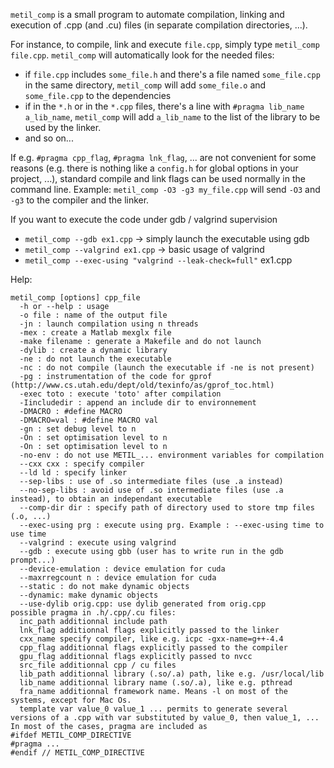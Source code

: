 `metil_comp` is a small program to automate compilation, linking and execution of .cpp (and .cu) files (in separate compilation directories, ...).

For instance, to compile, link and execute `file.cpp`, simply type `metil_comp file.cpp`. `metil_comp` will automatically look for the needed files:
- if `file.cpp` includes `some_file.h` and there's a file named `some_file.cpp` in the same directory, `metil_comp` will add `some_file.o` and `some_file.cpp` to the dependencies
- if in the `*.h` or in the `*.cpp` files, there's a line with `#pragma lib_name a_lib_name`, `metil_comp` will add `a_lib_name` to the list of the library to be used by the linker.
- and so on...

If e.g. `#pragma cpp_flag`, `#pragma lnk_flag`, ... are not convenient for some reasons (e.g. there is nothing like a `config.h` for global options in your project, ...), standard compile and link flags can be used normally in the command line. Example: `metil_comp -O3 -g3 my_file.cpp` will send `-O3` and `-g3` to the compiler and the linker.

If you want to execute the code under gdb / valgrind supervision 
- `metil_comp --gdb ex1.cpp` -> simply launch the executable using gdb
- `metil_comp --valgrind ex1.cpp` -> basic usage of valgrind
- `metil_comp --exec-using "valgrind --leak-check=full"` ex1.cpp

Help:
```
metil_comp [options] cpp_file
  -h or --help : usage
  -o file : name of the output file
  -jn : launch compilation using n threads
  -mex : create a Matlab mexglx file
  -make filename : generate a Makefile and do not launch
  -dylib : create a dynamic library
  -ne : do not launch the executable
  -nc : do not compile (launch the executable if -ne is not present)
  -pg : instrumentation of the code for gprof (http://www.cs.utah.edu/dept/old/texinfo/as/gprof_toc.html)
  -exec toto : execute 'toto' after compilation
  -Iincludedir : append an include dir to environnement
  -DMACRO : #define MACRO
  -DMACRO=val : #define MACRO val
  -gn : set debug level to n
  -On : set optimisation level to n
  -On : set optimisation level to n
  -no-env : do not use METIL_... environment variables for compilation
  --cxx cxx : specify compiler
  --ld ld : specify linker
  --sep-libs : use of .so intermediate files (use .a instead)
  --no-sep-libs : avoid use of .so intermediate files (use .a instead), to obtain an independant executable
  --comp-dir dir : specify path of directory used to store tmp files (.o, ...)
  --exec-using prg : execute using prg. Example : --exec-using time to use time
  --valgrind : execute using valgrind
  --gdb : execute using gbb (user has to write run in the gdb prompt...)
  --device-emulation : device emulation for cuda
  --maxrregcount n : device emulation for cuda
  --static : do not make dynamic objects
  --dynamic: make dynamic objects
  --use-dylib orig.cpp: use dylib generated from orig.cpp
possible pragma in .h/.cpp/.cu files:
  inc_path additionnal include path
  lnk_flag additionnal flags explicitly passed to the linker
  cxx_name specify compiler, like e.g. icpc -gxx-name=g++-4.4
  cpp_flag additionnal flags explicitly passed to the compiler
  gpu_flag additionnal flags explicitly passed to nvcc
  src_file additionnal cpp / cu files
  lib_path additionnal library (.so/.a) path, like e.g. /usr/local/lib
  lib_name additionnal library name (.so/.a), like e.g. pthread
  fra_name additionnal framework name. Means -l on most of the systems, except for Mac Os.
  template var value_0 value_1 ... permits to generate several versions of a .cpp with var substituted by value_0, then value_1, ...
In most of the cases, pragma are included as
#ifdef METIL_COMP_DIRECTIVE
#pragma ...
#endif // METIL_COMP_DIRECTIVE
```
